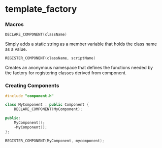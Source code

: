 # template_factory

### Macros
```cpp
DECLARE_COMPONENT(className)
```
Simply adds a static string as a member variable that holds the class name as a value.

```cpp
REGISTER_COMPONENT(className, scriptName)
```
Creates an anonymous namespace that defines the functions needed by the factory for registering classes derived from component.

### Creating Components
```cpp
#include "component.h"

class MyComponent : public Component {
	DECLARE_COMPONENT(MyComponent);

public:
	MyComponent();
	~MyComponent();
};

REGISTER_COMPONENT(MyComponent, mycomponent);
```
